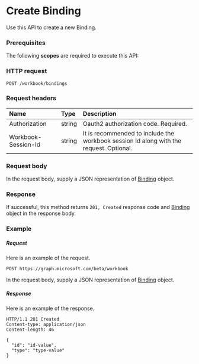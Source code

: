 # Create Binding

Use this API to create a new Binding.
### Prerequisites
The following **scopes** are required to execute this API: 
### HTTP request
<!-- { "blockType": "ignored" } -->
```http
POST /workbook/bindings

```
### Request headers
| Name       | Type | Description|
|:---------------|:--------|:----------|
| Authorization  |string | Oauth2 authorization code. Required.| 
| Workbook-Session-Id  |string |It is recommended to include the workbook session Id along with the request. Optional.|

### Request body
In the request body, supply a JSON representation of [Binding](../resources/binding.md) object.


### Response
If successful, this method returns `201, Created` response code and [Binding](../resources/binding.md) object in the response body.

### Example
##### Request
Here is an example of the request.
<!-- {
  "blockType": "request",
  "name": "create_binding_from_workbook"
}-->
```http
POST https://graph.microsoft.com/beta/workbook
```
In the request body, supply a JSON representation of [Binding](../resources/binding.md) object.
##### Response
Here is an example of the response.
<!-- {
  "blockType": "response",
  "truncated": false,
  "@odata.type": "microsoft.graph.binding"
} -->
```http
HTTP/1.1 201 Created
Content-type: application/json
Content-length: 46

{
  "id": "id-value",
  "type": "type-value"
}
```

<!-- uuid: 8fcb5dbc-d5aa-4681-8e31-b001d5168d79
2015-10-25 14:57:30 UTC -->
<!-- {
  "type": "#page.annotation",
  "description": "Create Binding",
  "keywords": "",
  "section": "documentation",
  "tocPath": ""
}-->